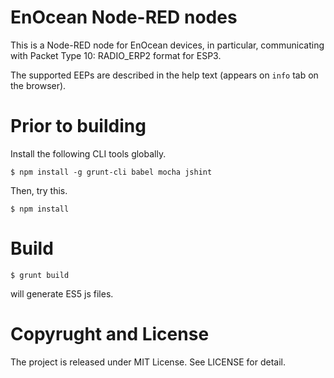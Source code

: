 EnOcean Node-RED nodes
===

This is a Node-RED node for EnOcean devices, in particular, communicating with Packet Type 10: RADIO_ERP2 format for ESP3.

The supported EEPs are described in the help text (appears on `info` tab on the browser).

# Prior to building

Install the following CLI tools globally.

```
$ npm install -g grunt-cli babel mocha jshint
```

Then, try this.
```
$ npm install
```

# Build

```
$ grunt build
```
will generate ES5 js files.

# Copyrught and License

The project is released under MIT License. See LICENSE for detail.
